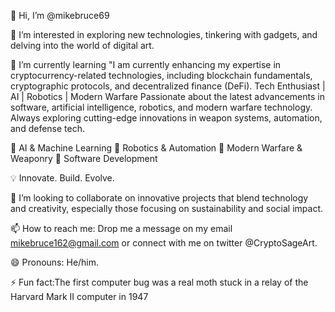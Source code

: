 👋 Hi, I’m @mikebruce69

👀 I’m interested in exploring new technologies, tinkering with gadgets, and delving into the world of digital art.

🌱 I’m currently learning "I am currently enhancing my expertise in cryptocurrency-related technologies, including blockchain fundamentals, cryptographic protocols, and decentralized finance (DeFi). Tech Enthusiast | AI | Robotics | Modern Warfare Passionate about the latest advancements in software, artificial intelligence, robotics, and modern warfare technology. Always exploring cutting-edge innovations in weapon systems, automation, and defense tech.

🔹 AI & Machine Learning
🔹 Robotics & Automation
🔹 Modern Warfare & Weaponry
🔹 Software Development

💡 Innovate. Build. Evolve.

💞️ I’m looking to collaborate on innovative projects that blend technology and creativity, especially those focusing on sustainability and social impact.

📫 How to reach me: Drop me a message on my email mikebruce162@gmail.com or connect with me on twitter @CryptoSageArt.

😄 Pronouns: He/him.

⚡ Fun fact:The first computer bug was a real moth stuck in a relay of the Harvard Mark II computer in 1947
